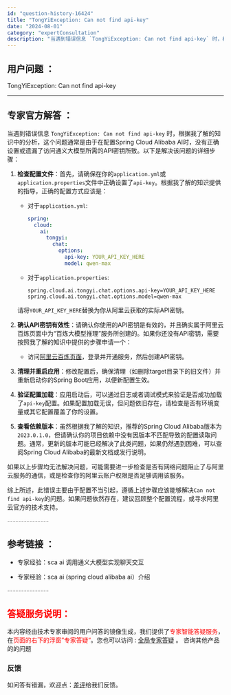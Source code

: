 ```yaml
---
id: "question-history-16424"
title: "TongYiException: Can not find api-key"
date: "2024-08-01"
category: "expertConsultation"
description: "当遇到错误信息 `TongYiException: Can not find api-key` 时，根据我了解的知识中的分析，这个问题通常是由于在配置Spring Cloud Alibaba AI时，没有正确设置或遗漏了访问通义大模型所需的API密钥所致。以下是解决该问题的详细步骤：1. **检查配"
---
```


## 用户问题 ： 
 TongYiException: Can not find api-key  

---------------
## 专家官方解答 ：

当遇到错误信息 `TongYiException: Can not find api-key` 时，根据我了解的知识中的分析，这个问题通常是由于在配置Spring Cloud Alibaba AI时，没有正确设置或遗漏了访问通义大模型所需的API密钥所致。以下是解决该问题的详细步骤：

1. **检查配置文件**：首先，请确保在你的`application.yml`或`application.properties`文件中正确设置了`api-key`。根据我了解的知识提供的指导，正确的配置方式应该是：
   - 对于`application.yml`:
     ```yaml
     spring:
       cloud:
         ai:
           tongyi:
             chat:
               options:
                 api-key: YOUR_API_KEY_HERE
                 model: qwen-max
     ```
   - 对于`application.properties`:
     ```
     spring.cloud.ai.tongyi.chat.options.api-key=YOUR_API_KEY_HERE
     spring.cloud.ai.tongyi.chat.options.model=qwen-max
     ```
   请将`YOUR_API_KEY_HERE`替换为你从阿里云获取的实际API密钥。

2. **确认API密钥有效性**：请确认你使用的API密钥是有效的，并且确实属于阿里云百炼页面中为“百炼大模型推理”服务所创建的。如果你还没有API密钥，需要按照我了解的知识中提供的步骤申请一个：
   - 访问[阿里云百炼页面](https://www.aliyun.com/product/bailian)，登录并开通服务，然后创建API密钥。

3. **清理并重启应用**：修改配置后，确保清理（如删除target目录下的旧文件）并重新启动你的Spring Boot应用，以便新配置生效。

4. **验证配置加载**：应用启动后，可以通过日志或者调试模式来验证是否成功加载了`api-key`配置。如果配置加载无误，但问题依旧存在，请检查是否有环境变量或其它配置覆盖了你的设置。

5. **查看依赖版本**：虽然根据我了解的知识，推荐的Spring Cloud Alibaba版本为`2023.0.1.0`，但请确认你的项目依赖中没有因版本不匹配导致的配置读取问题。通常，更新的版本可能已经解决了此类问题，如果仍然遇到困难，可以查阅Spring Cloud Alibaba的最新文档或发行说明。

如果以上步骤均无法解决问题，可能需要进一步检查是否有网络问题阻止了与阿里云服务的通信，或是检查你的阿里云账户权限是否足够调用该服务。

综上所述，此错误主要由于配置不当引起，遵循上述步骤应该能够解决`Can not find api-key`的问题。如果问题依然存在，建议回顾整个配置流程，或寻求阿里云官方的技术支持。


<font color="#949494">---------------</font> 


## 参考链接 ：

* 专家经验：sca ai 调用通义大模型实现聊天交互 
 
 * 专家经验：sca ai (spring cloud alibaba ai）介绍 


 <font color="#949494">---------------</font> 
 


## <font color="#FF0000">答疑服务说明：</font> 

本内容经由技术专家审阅的用户问答的镜像生成，我们提供了<font color="#FF0000">专家智能答疑服务</font>，在<font color="#FF0000">页面的右下的浮窗”专家答疑“</font>。您也可以访问 : [全局专家答疑](https://answer.opensource.alibaba.com/docs/intro) 。 咨询其他产品的的问题

### 反馈
如问答有错漏，欢迎点：[差评](https://ai.nacos.io/user/feedbackByEnhancerGradePOJOID?enhancerGradePOJOId=16430)给我们反馈。
